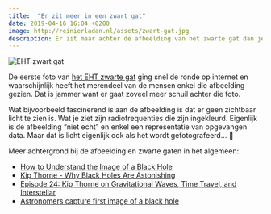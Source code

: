 ```yaml
---
title:  "Er zit meer in een zwart gat"
date: 2019-04-16 16:04 +0200
image: http://reinierladan.nl/assets/zwart-gat.jpg
description: Er zit maar achter de afbeelding van het zwarte gat dan je denkt.
---
```


![EHT zwart gat](http://reinierladan.nl/assets/zwart-gat.jpg)

De eerste foto van [het EHT zwarte gat](https://eventhorizontelescope.org/home) ging snel de ronde op internet en waarschijnlijk heeft het merendeel van de mensen enkel die afbeelding gezien. Dat is jammer want er gaat zoveel meer schuil achter die foto.

Wat bijvoorbeeld fascinerend is aan de afbeelding is dat er geen zichtbaar licht te zien is. Wat je ziet zijn radiofrequenties die zijn ingekleurd. Eigenlijk is de afbeelding “niet echt” en enkel een representatie van opgevangen data. Maar dat is licht eigenlijk ook als het wordt gefotografeerd… 🤔

Meer achtergrond bij de afbeelding en zwarte gaten in het algemeen: 

- [How to Understand the Image of a Black Hole](https://www.youtube.com/watch?v=zUyH3XhpLTo&feature=youtu.be)
- [Kip Thorne - Why Black Holes Are Astonishing](https://www.youtube.com/watch?v=oj1AfkPQa6M&feature=youtu.be)
- [Episode 24: Kip Thorne on Gravitational Waves, Time Travel, and Interstellar](https://www.preposterousuniverse.com/podcast/2018/11/26/episode-24-kip-thorne-on-gravitational-waves-time-travel-and-interstellar/)
- [Astronomers capture first image of a black hole](https://nsf.gov/news/news_summ.jsp?cntn_id=298276)
